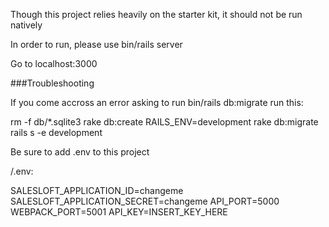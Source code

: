 Though this project relies heavily on the starter kit, it should not be run natively

In order to run, please use bin/rails server

Go to localhost:3000

###Troubleshooting

If you come accross an error asking to run bin/rails db:migrate run this:

rm -f db/*.sqlite3
rake db:create
RAILS_ENV=development rake db:migrate
rails s -e development


Be sure to add .env to this project

/.env:

SALESLOFT_APPLICATION_ID=changeme
SALESLOFT_APPLICATION_SECRET=changeme
API_PORT=5000
WEBPACK_PORT=5001
API_KEY=INSERT_KEY_HERE
